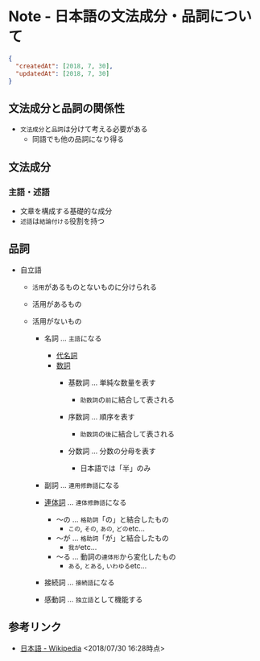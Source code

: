 # Note - 日本語の文法成分・品詞について

```Json
{
  "createdAt": [2018, 7, 30],
  "updatedAt": [2018, 7, 30]
}
```



## 文法成分と品詞の関係性
* `文法成分`と`品詞`は分けて考える必要がある
  * 同語でも他の品詞になり得る



## 文法成分

### 主語・述語
* 文章を構成する基礎的な成分
* `述語`は`結論付ける`役割を持つ



## 品詞
* 自立語
  * `活用`があるものとないものに分けられる

  * 活用があるもの

  * 活用がないもの
    * 名詞 … `主語`になる
      * [代名詞](https://ja.wikipedia.org/wiki/%E4%BB%A3%E5%90%8D%E8%A9%9E)
      * [数詞](https://ja.wikipedia.org/wiki/%E6%95%B0%E8%A9%9E)
        * 基数詞 … 単純な数量を表す
          * `助数詞`の`前`に結合して表される

        * 序数詞 … 順序を表す
          * `助数詞`の`後`に結合して表される

        * 分数詞 … 分数の分母を表す
          * 日本語では「半」のみ

    * 副詞 … `連用修飾語`になる
    * [連体詞](https://ja.wikipedia.org/wiki/%E9%80%A3%E4%BD%93%E8%A9%9E) … `連体修飾語`になる
      * ～の … `格助詞`「の」と結合したもの
        * `この`, `その`, `あの`, `どの`etc…
      * ～が … `格助詞`「が」と結合したもの
        * `我が`etc…
      * ～る … 動詞の`連体形`から変化したもの
        * `ある`, `とある`, `いわゆる`etc…
    * 接続詞 … `接続語`になる
    * 感動詞 … `独立語`として機能する



## 参考リンク
* [日本語 - Wikipedia](https://ja.wikipedia.org/wiki/%E6%97%A5%E6%9C%AC%E8%AA%9E) <2018/07/30 16:28時点>